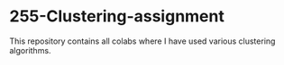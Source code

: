 # 255-Clustering-assignment

This repository contains all colabs where I have used various clustering algorithms.
